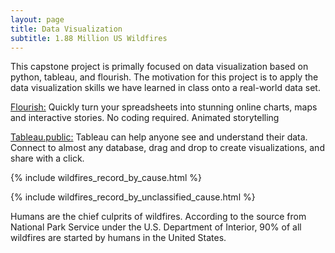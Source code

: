 ```yaml
---
layout: page
title: Data Visualization 
subtitle: 1.88 Million US Wildfires
---
```


<div class="main-explain-area jumbotron">
  <p>This capstone project is primally focused on data visualization based on python, tableau, and flourish. The motivation for this project is to apply the data visualization skills we have learned in class onto a real-world data set. </p>
</div>

[Flourish:](https://flourish.studio)  Quickly turn your spreadsheets into stunning online charts, maps and interactive stories. No coding required. Animated storytelling

[Tableau.public:](https://public.tableau.com/profile/jiajun.wu#!/) Tableau can help anyone see and understand their data. Connect to almost any database, drag and drop to create visualizations, and share with a click.

{% include wildfires_record_by_cause.html %}

{% include wildfires_record_by_unclassified_cause.html %}

Humans are the chief culprits of wildfires. According to the source from National Park Service under the U.S. Department of Interior, 90% of all wildfires are started by humans in the United States.



